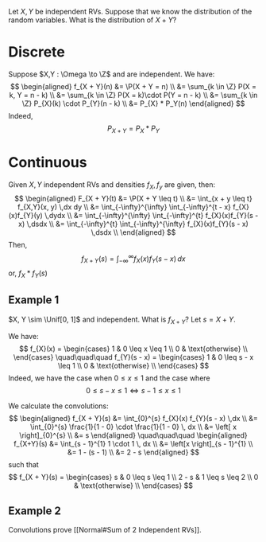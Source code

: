Let $X,Y$ be independent RVs. Suppose that we know the distribution of the random variables. What is the distribution of $X + Y$?

# Discrete
Suppose $X,Y : \Omega \to \Z$ and are independent. We have:
$$
\begin{aligned}
f_{X + Y}(n) 
&= \P(X + Y = n) \\
&= \sum_{k \in \Z} P(X = k, Y = n - k) \\
&= \sum_{k \in \Z} P(X = k)\cdot P(Y = n - k) \\
&= \sum_{k \in \Z} P_{X}(k) \cdot P_{Y}(n - k) \\
&= P_{X} * P_Y(n)
\end{aligned}
$$
Indeed, 
$$
P_{X + Y} = P_{X} * P_{Y}
$$

# Continuous
Given $X,Y$ independent RVs and densities $f_{X}, f_{y}$ are given, then:
$$
\begin{aligned}
F_{X + Y}(t) 
&= \P(X + Y \leq t) \\
&= \int_{x + y \leq t} f_{X,Y}(x, y) \,dx dy \\
&= \int_{-\infty}^{\infty} \int_{-\infty}^{t - x} f_{X}(x)f_{Y}(y) \,dydx \\
&= \int_{-\infty}^{\infty} \int_{-\infty}^{t} f_{X}(x)f_{Y}(s - x) \,dsdx \\
&= \int_{-\infty}^{t} \int_{-\infty}^{\infty} f_{X}(x)f_{Y}(s - x) \,dsdx \\
\end{aligned}
$$
Then, 
$$
f_{X + Y}(s) = \int_{-\infty}^{\infty} f_{X}(x)f_{Y}(s - x) \, dx
$$
or, $f_{X} * f_{Y}(s)$

## Example 1
$X, Y \sim \Unif[0, 1]$ and independent. What is $f_{X + Y}$? Let $s = X + Y$. 

We have:
$$
f_{X}(x) = \begin{cases}
1 & 0 \leq x \leq 1 \\
0 & \text{otherwise} \\ 
\end{cases}
\quad\quad\quad
f_{Y}(s - x) = \begin{cases}
1 & 0 \leq s - x \leq 1 \\
0 & \text{otherwise} \\
\end{cases}
$$
Indeed, we have the case when $0 \leq x \leq 1$ and the case where 
$$
0 \leq s - x \leq 1 \iff s - 1 \leq x \leq 1
$$

We calculate the convolutions:
$$
\begin{aligned}
f_{X + Y}(s) 
&= \int_{0}^{s} f_{X}(x) f_{Y}(s - x) \,dx \\  
&= \int_{0}^{s} \frac{1}{1 - 0} \cdot \frac{1}{1 - 0} \, dx \\
&= \left[ x \right]_{0}^{s} \\ 
&= s
\end{aligned} \quad\quad\quad
\begin{aligned}
f_{X+Y}(s)
&= \int_{s - 1}^{1} 1 \cdot 1 \, dx \\
&= \left[x \right]_{s - 1}^{1} \\ 
&= 1 - (s - 1) \\
&= 2 - s
\end{aligned}
$$
such that
$$
f_{X + Y}(s) = \begin{cases}
s & 0 \leq s \leq 1 \\
2 - s & 1 \leq s \leq 2 \\
0 & \text{otherwise} \\
\end{cases}
$$

## Example 2 
Convolutions prove [[Normal#Sum of 2 Independent RVs]]. 